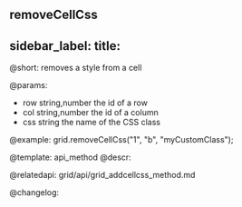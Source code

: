 removeCellCss
---
sidebar_label: 
title: 
---          

@short: removes a style from a cell


@params:
- row		string,number		the id of a row
- col		string,number		the id of a column
- css		string				the name of the CSS class



@example:
grid.removeCellCss("1", "b", "myCustomClass");


@template: api_method
@descr:



@relatedapi:
grid/api/grid_addcellcss_method.md


@changelog:


